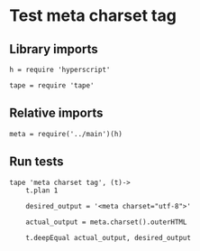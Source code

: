 # Test meta charset tag

## Library imports

	h = require 'hyperscript'

	tape = require 'tape'


## Relative imports

	meta = require('../main')(h)


## Run tests

	tape 'meta charset tag', (t)->
		t.plan 1

		desired_output = '<meta charset="utf-8">'

		actual_output = meta.charset().outerHTML

		t.deepEqual actual_output, desired_output
